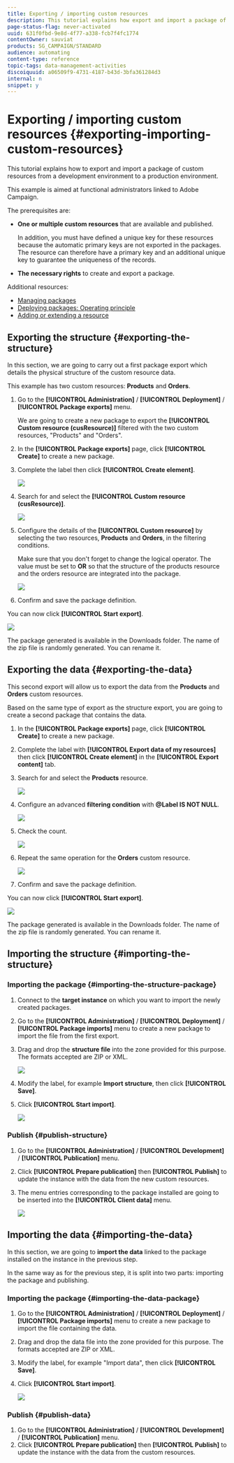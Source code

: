 ```yaml
---
title: Exporting / importing custom resources
description: This tutorial explains how export and import a package of custom resources.
page-status-flag: never-activated
uuid: 631f0fbd-9e8d-4f77-a338-fcb7f4fc1774
contentOwner: sauviat
products: SG_CAMPAIGN/STANDARD
audience: automating
content-type: reference
topic-tags: data-management-activities
discoiquuid: a06509f9-4731-4187-b43d-3bfa361284d3
internal: n
snippet: y
---
```


# Exporting / importing custom resources {#exporting-importing-custom-resources}

This tutorial explains how to export and import a package of custom resources from a development environment to a production environment.

This example is aimed at functional administrators linked to Adobe Campaign.

The prerequisites are:

* **One or multiple custom resources** that are available and published.

    In addition, you must have defined a unique key for these resources because the automatic primary keys are not exported in the packages. The resource can therefore have a primary key and an additional unique key to guarantee the uniqueness of the records.
* **The necessary rights** to create and export a package.

Additional resources:

* [Managing packages](../../automating/using/managing-packages.md)
* [Deploying packages: Operating principle](../../developing/using/data-model-concepts.md)
* [Adding or extending a resource](../../developing/using/key-steps-to-add-a-resource.md)

## Exporting the structure {#exporting-the-structure}

In this section, we are going to carry out a first package export which details the physical structure of the custom resource data.

This example has two custom resources: **Products** and **Orders**.

1. Go to the **[!UICONTROL Administration]** / **[!UICONTROL Deployment]** / **[!UICONTROL Package exports]** menu.

    We are going to create a new package to export the **[!UICONTROL Custom resource (cusResource)]** filtered with the two custom resources, "Products" and "Orders".

1. In the **[!UICONTROL Package exports]** page, click **[!UICONTROL Create]** to create a new package.
1. Complete the label then click **[!UICONTROL Create element]**.

    ![](assets/cusresources_export1.png)

1. Search for and select the **[!UICONTROL Custom resource (cusResource)]**.

    ![](assets/cusresources_export2.png)

1. Configure the details of the **[!UICONTROL Custom resource]** by selecting the two resources, **Products** and **Orders**, in the filtering conditions.

    Make sure that you don't forget to change the logical operator. The value must be set to **OR** so that the structure of the products resource and the orders resource are integrated into the package.

    ![](assets/cusresources_export3.png)

1. Confirm and save the package definition.

You can now click **[!UICONTROL Start export]**.

![](assets/cusresources_export4.png)

The package generated is available in the Downloads folder. The name of the zip file is randomly generated. You can rename it.

## Exporting the data {#exporting-the-data}

This second export will allow us to export the data from the **Products** and **Orders** custom resources.

Based on the same type of export as the structure export, you are going to create a second package that contains the data.

1. In the **[!UICONTROL Package exports]** page, click **[!UICONTROL Create]** to create a new package.
1. Complete the label with **[!UICONTROL Export data of my resources]** then click **[!UICONTROL Create element]** in the **[!UICONTROL Export content]** tab.
1. Search for and select the **Products** resource.

    ![](assets/cusresources_exportdata1.png)

1. Configure an advanced **filtering condition** with **@Label IS NOT NULL**.

    ![](assets/cusresources_exportdata2.png)

1. Check the count.

    ![](assets/cusresources_exportdata3.png)

1. Repeat the same operation for the **Orders** custom resource.

    ![](assets/cusresources_exportdata4.png)

1. Confirm and save the package definition.

You can now click **[!UICONTROL Start export]**.

![](assets/cusresources_exportdata5.png)

The package generated is available in the Downloads folder. The name of the zip file is randomly generated. You can rename it.

## Importing the structure {#importing-the-structure}

### Importing the package {#importing-the-structure-package}

1. Connect to the **target instance** on which you want to import the newly created packages.
1. Go to the **[!UICONTROL Administration]** / **[!UICONTROL Deployment]** / **[!UICONTROL Package imports]** menu to create a new package to import the file from the first export.
1. Drag and drop the **structure file** into the zone provided for this purpose. The formats accepted are ZIP or XML.

    ![](assets/cusresources_import2.png)

1. Modify the label, for example **Import structure**, then click **[!UICONTROL Save]**.
1. Click **[!UICONTROL Start import]**.

    ![](assets/cusresources_import3.png)

### Publish {#publish-structure}

1. Go to the **[!UICONTROL Administration]** / **[!UICONTROL Development]** / **[!UICONTROL Publication]** menu.
1. Click **[!UICONTROL Prepare publication]** then **[!UICONTROL Publish]** to update the instance with the data from the new custom resources.
1. The menu entries corresponding to the package installed are going to be inserted into the **[!UICONTROL Client data]** menu.

    ![](assets/cusresources_import1.png)

## Importing the data {#importing-the-data}

In this section, we are going to **import the data** linked to the package installed on the instance in the previous step.

In the same way as for the previous step, it is split into two parts: importing the package and publishing.

### Importing the package {#importing-the-data-package}

1. Go to the **[!UICONTROL Administration]** / **[!UICONTROL Deployment]** / **[!UICONTROL Package imports]** menu to create a new package to import the file containing the data.
1. Drag and drop the data file into the zone provided for this purpose. The formats accepted are ZIP or XML.
1. Modify the label, for example "Import data", then click **[!UICONTROL Save]**.
1. Click **[!UICONTROL Start import]**.

    ![](assets/cusresources_importdata.png)

### Publish {#publish-data}

1. Go to the **[!UICONTROL Administration]** / **[!UICONTROL Development]** / **[!UICONTROL Publication]** menu.
1. Click **[!UICONTROL Prepare publication]** then **[!UICONTROL Publish]** to update the instance with the data from the custom resources.

